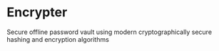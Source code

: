 # Encrypter
Secure offline password vault using modern cryptographically secure hashing and encryption algorithms